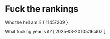 # Fuck the rankings

Who the hell am I?
{ 11457209 }

What fucking year is it?
[ 2025-03-20T05:16:40Z ]
